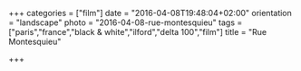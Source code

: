 +++
categories = ["film"]
date = "2016-04-08T19:48:04+02:00"
orientation = "landscape"
photo = "2016-04-08-rue-montesquieu"
tags = ["paris","france","black & white","ilford","delta 100","film"]
title = "Rue Montesquieu"

+++
